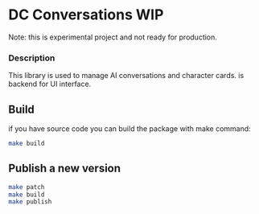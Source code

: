 # DC Conversations WIP

Note: this is experimental project and not ready for production.


### Description

This library is used to manage AI conversations and character cards. is backend for UI interface.

## Build

if you have source code you can build the package with make command:
```bash
make build
```


## Publish a new version

```bash
make patch
make build
make publish
```

